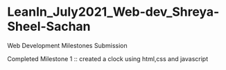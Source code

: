 # LeanIn_July2021_Web-dev_Shreya-Sheel-Sachan
Web Development Milestones Submission

Completed Milestone 1 :: created a clock using html,css and javascript
